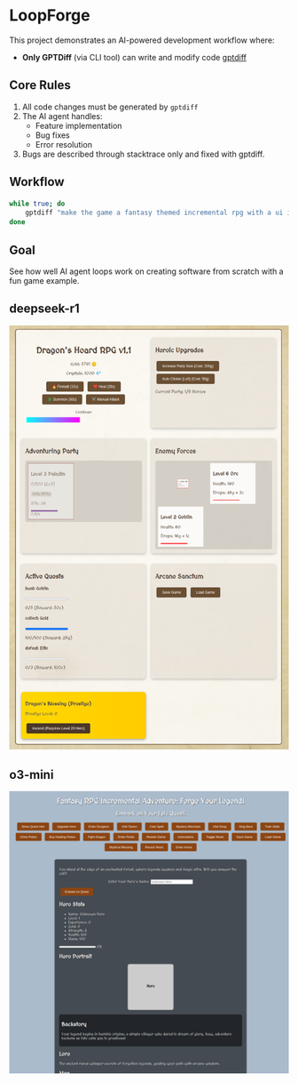 # LoopForge

This project demonstrates an AI-powered development workflow where:
- **Only GPTDiff** (via CLI tool) can write and modify code
[gptdiff](https://gptdiff.255labs.xyz)

## Core Rules
1. All code changes must be generated by `gptdiff`
2. The AI agent handles:
   - Feature implementation
   - Bug fixes
   - Error resolution
3. Bugs are described through stacktrace only and fixed with gptdiff.

## Workflow

```bash
while true; do
    gptdiff "make the game a fantasy themed incremental rpg with a ui in index.html. Make the aspects that are there more fun. Add aspects that are missing. Make the game playable. Prioritize the bugs" --apply
done
```

## Goal
See how well AI agent loops work on creating software from scratch with a fun game example.

## deepseek-r1
![screenshot](deepseek-r1/screenshot.png)

## o3-mini
![screenshot](o3-mini/screenshot.png)
